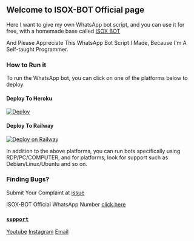## Welcome to ISOX-BOT Official page

Here I want to give my own WhatsApp bot script, and you can use it for free, with a homemade base called [ISOX BOT](https://github.com/Arifirazzaq2001/ISOX-BOT)

And Please Appreciate This WhatsApp Bot Script I Made, Because I'm A Self-taught Programmer.

### How to Run it

To run the WhatsApp bot, you can click on one of the platforms below to deploy

#### Deploy To Heroku
[![Deploy](https://www.herokucdn.com/deploy/button.svg)](https://heroku.com/deploy?template=https://github.com/Arifirazzaq2001/ISOX-BOT)

#### Deploy To Railway
[![Deploy on Railway](https://railway.app/button.svg)](https://railway.app/new/template?template=https://github.com/Arifirazzaq2001/ISOX-BOT)

In addition to the above platforms, you can run bots specifically using RDP/PC/COMPUTER, and for platforms, look for support such as Debian/Linux/Ubuntu and so on.

### Finding Bugs?
Submit Your Complaint at [issue](https://github.com/Arifirazzaq2001/ISOX-BOT/issue)

ISOX-BOT Official WhatsApp Number [click here](https://wa.me/6285934360746)

### [`support`](https://github.com/Arifirazzaq2001)
[Youtube](https://youtube.com/channel/UCoDF8iQJAJ_KSNGEXqilRxQ)
[Instagram](https://instagram.com/arifirazzaq2001)
[Email](arifirazzaq2001@gmail.com)




